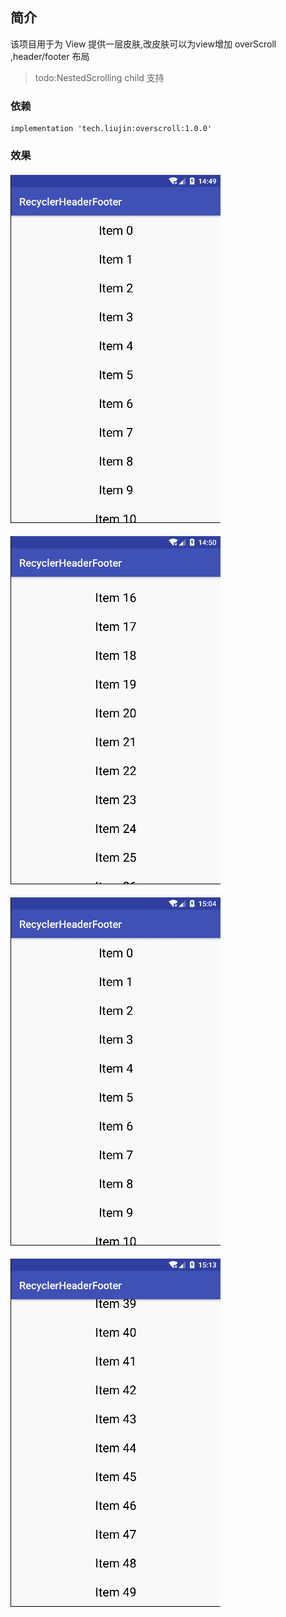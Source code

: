 
## 简介

该项目用于为 View 提供一层皮肤,改皮肤可以为view增加 overScroll ,header/footer 布局

> todo:NestedScrolling child 支持

### 依赖

```
implementation 'tech.liujin:overscroll:1.0.0'
```

### 效果

![](img/pic01.gif)

![](img/pic02.gif)

![](img/pic03.gif)

![](img/pic04.gif)

